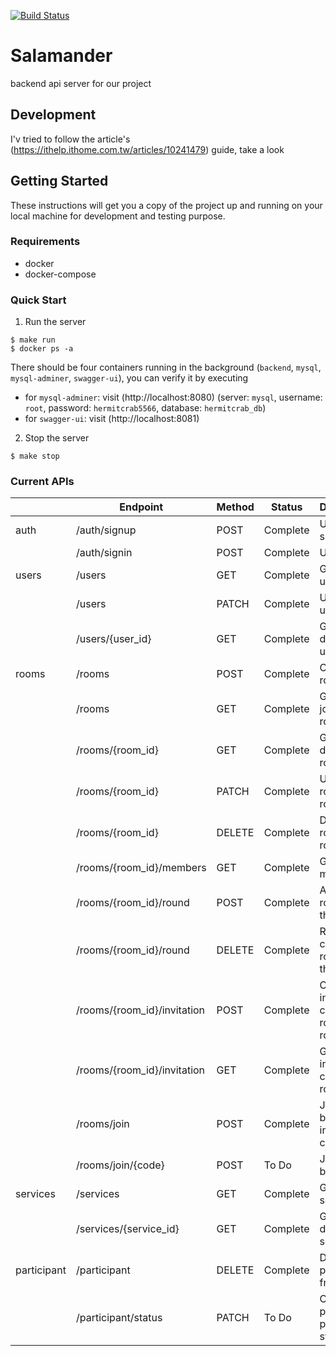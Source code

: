 [![Build Status](https://travis-ci.com/billsgates/salamander.svg?branch=master)](https://travis-ci.com/github/billsgates/salamander)
# Salamander
backend api server for our project

## Development

I'v tried to follow the article's (https://ithelp.ithome.com.tw/articles/10241479) guide, take a look

## Getting Started

These instructions will get you a copy of the project up and running on your local machine for development and testing purpose.

### Requirements

* docker
* docker-compose

### Quick Start

1. Run the server
```
$ make run
$ docker ps -a
```

There should be four containers running in the background (`backend`, `mysql`, `mysql-adminer`, `swagger-ui`), you can verify it by executing

* for `mysql-adminer`: visit (http://localhost:8080) (server: `mysql`, username: `root`, password: `hermitcrab5566`, database: `hermitcrab_db`)
* for `swagger-ui`: visit (http://localhost:8081)

2. Stop the server
```
$ make stop
```

### Current APIs

|             | Endpoint                    | Method | Status      | Description                               |
|-------------|-----------------------------|--------|-------------|-------------------------------------------|
| auth        | /auth/signup                | POST   | Complete    | User signup                               |
|             | /auth/signin                | POST   | Complete    | User login                                |
| users       | /users                      | GET    | Complete    | Get all users                             |
|             | /users                      | PATCH  | Complete    | Update user info                          |
|             | /users/{user_id}            | GET    | Complete    | Get user detail by user_id                |
| rooms       | /rooms                      | POST   | Complete    | Create a room                             |
|             | /rooms                      | GET    | Complete    | Get all joined rooms                      |
|             | /rooms/{room_id}            | GET    | Complete    | Get room detail by room_id                |
|             | /rooms/{room_id}            | PATCH  | Complete    | Update room by room_id                    |
|             | /rooms/{room_id}            | DELETE | Complete    | Delete room by room_id                    |
|             | /rooms/{room_id}/members    | GET    | Complete    | Get all members                           |
|             | /rooms/{room_id}/round      | POST   | Complete    | Add new round of the room                 |
|             | /rooms/{room_id}/round      | DELETE | Complete    | Remove current round of the room          |
|             | /rooms/{room_id}/invitation | POST   | Complete    | Create an invitation code in room room_id |
|             | /rooms/{room_id}/invitation | GET    | Complete    | Get all valid invitation codes in room    |
|             | /rooms/join                 | POST   | Complete    | Join room by invitation code              |
|             | /rooms/join/{code}          | POST   | To Do       | Join room by url                          |
| services    | /services                   | GET    | Complete    | Get all services                          |
|             | /services/{service_id}      | GET    | Complete    | Get service detail by service_id          |
| participant | /participant                | DELETE | Complete    | Delete participant from room              |
|             | /participant/status         | PATCH  | To Do       | Change participant payment status         |

